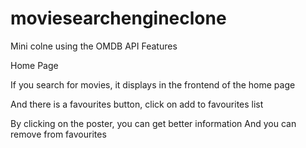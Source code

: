 # moviesearchengineclone
Mini colne using the OMDB API
Features 

Home Page

If you search for movies, it displays in the frontend of the home page 

And there is a favourites button, click on add to favourites list

By clicking on the poster, you can get better information
And you can remove from favourites
